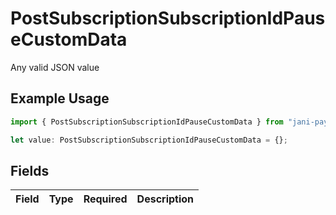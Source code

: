 # PostSubscriptionSubscriptionIdPauseCustomData

Any valid JSON value

## Example Usage

```typescript
import { PostSubscriptionSubscriptionIdPauseCustomData } from "jani-payments/models/operations";

let value: PostSubscriptionSubscriptionIdPauseCustomData = {};
```

## Fields

| Field       | Type        | Required    | Description |
| ----------- | ----------- | ----------- | ----------- |